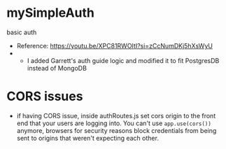# mySimpleAuth

basic auth

- Reference: https://youtu.be/XPC81RWOItI?si=zCcNumDKj5hXsWyU
- - I added Garrett's auth guide logic and modified it to fit PostgresDB instead of MongoDB

# CORS issues

- if having CORS issue, inside authRoutes.js set cors origin to the front end that your users are logging into. You can't use `app.use(cors())` anymore, browsers for security reasons block credentials from being sent to origins that weren't expecting each other.
